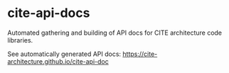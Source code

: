 # cite-api-docs

Automated gathering and building of API docs for CITE architecture code libraries.

See automatically generated API docs: <https://cite-architecture.github.io/cite-api-doc>
